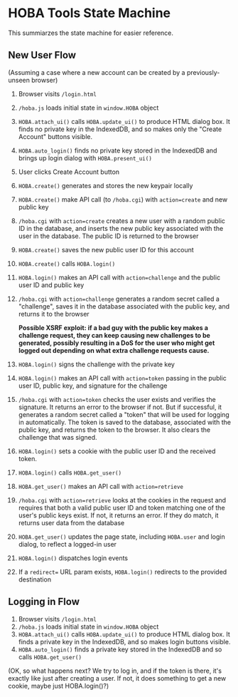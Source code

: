 # HOBA Tools State Machine

This summiarzes the state machine for easier reference.

## New User Flow

(Assuming a case where a new account can be created by a
previously-unseen browser)

1.  Browser visits `/login.html`
1.  `/hoba.js` loads initial state in `window.HOBA` object
1.  `HOBA.attach_ui()` calls `HOBA.update_ui()` to produce HTML dialog
    box. It finds no private key in the IndexedDB, and so makes only
    the "Create Account" buttons visible.
1.  `HOBA.auto_login()` finds no private key stored in the IndexedDB
    and brings up login dialog with `HOBA.present_ui()`
1.  User clicks Create Account button
1.  `HOBA.create()` generates and stores the new keypair locally
1.  `HOBA.create()` make API call (to `/hoba.cgi`) with `action=create`
    and new public key
1.  `/hoba.cgi` with `action=create` creates a new user with a random public ID in the
    database, and inserts the new public key associated with the user
    in the database. The public ID is returned to the browser
1.  `HOBA.create()` saves the new public user ID for this account
1.  `HOBA.create()` calls `HOBA.login()`
1.  `HOBA.login()` makes an API call with `action=challenge` and the
    public user ID and public key
1.  `/hoba.cgi` with `action=challenge` generates a random secret
    called a "challenge", saves it in the database associated with the
    public key, and returns it to the browser

    **Possible XSRF exploit: if a bad guy with the public key makes a
    challenge request, they can keep causing new challenges to be
    generated, possibly resulting in a DoS for the user who might get
    logged out depending on what extra challenge requests cause.**
1.  `HOBA.login()` signs the challenge with the private key
1.  `HOBA.login()` makes an API call with `action=token` passing in
    the public user ID, public key, and signature for the challenge
1.  `/hoba.cgi` with `action=token` checks the user exists and
    verifies the signature. It returns an error to the browser if
    not. But if successful, it generates a random secret called a
    "token" that will be used for logging in automatically. The token
    is saved to the database, associated with the public key, and
    returns the token to the browser. It also clears the challenge
    that was signed.
1.  `HOBA.login()` sets a cookie with the public user ID and the
    received token.
1.  `HOBA.login()` calls `HOBA.get_user()`
1.  `HOBA.get_user()` makes an API call with `action=retrieve`
1.  `/hoba.cgi` with `action=retrieve` looks at the cookies in the
    request and requires that both a valid public user ID and token
    matching one of the user's public keys exist. If not, it returns
    an error. If they do match, it returns user data from the database
1.  `HOBA.get_user()` updates the page state, including `HOBA.user`
    and login dialog, to reflect a logged-in user
1.  `HOBA.login()` dispatches login events
1.  If a `redirect=` URL param exists, `HOBA.login()` redirects to the
    provided destination

## Logging in Flow

1.  Browser visits `/login.html`
1.  `/hoba.js` loads initial state in `window.HOBA` object
1.  `HOBA.attach_ui()` calls `HOBA.update_ui()` to produce HTML dialog
    box. It finds a private key in the IndexedDB, and so makes login buttons visible.
1.  `HOBA.auto_login()` finds a private key stored in the IndexedDB and so calls `HOBA.get_user()`

(OK, so what happens next? We try to log in, and if the token is
there, it's exactly like just after creating a user. If not, it does
something to get a new cookie, maybe just HOBA.login()?)
